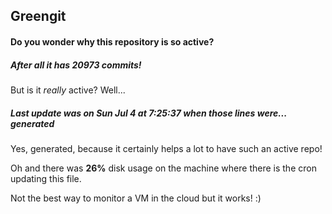 ## Greengit

#### Do you wonder why this repository is so active?

##### After all it has 20973 commits!

But is it *really* active? Well...

##### Last update was on Sun Jul 4 at 7:25:37 when those lines were... generated

Yes, generated, because it certainly helps a lot to have such an active repo!

Oh and there was **26%** disk usage on the machine
where there is the cron updating this file.

Not the best way to monitor a VM in the cloud but it works! :)

